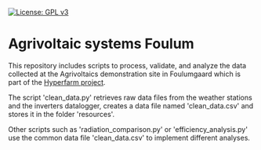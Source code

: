 [![License: GPL v3](https://img.shields.io/badge/License-GPLv3-blue.svg)](https://www.gnu.org/licenses/gpl-3.0)

# Agrivoltaic systems Foulum


This repository includes scripts to process, validate, and analyze the data collected at the Agrivoltaics demonstration site in Foulumgaard which is part of the [Hyperfarm project](https://hyperfarm.eu/).

The script 'clean_data.py' retrieves raw data files from the weather stations and the inverters datalogger, creates a data file named 'clean_data.csv' and stores it in the folder 'resources'. 

Other scripts such as 'radiation_comparison.py' or 'efficiency_analysis.py' use the common data file 'clean_data.csv' to implement different analyses. 
